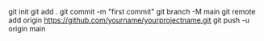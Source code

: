git init
git add .
git commit -m "first commit"
git branch -M main
git remote add origin https://github.com/yourname/yourprojectname.git
git push -u origin main
